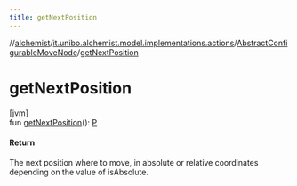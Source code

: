 ```yaml
---
title: getNextPosition
---
```

//[alchemist](../../../index.html)/[it.unibo.alchemist.model.implementations.actions](../index.html)/[AbstractConfigurableMoveNode](index.html)/[getNextPosition](get-next-position.html)



# getNextPosition



[jvm]\
fun [getNextPosition](get-next-position.html)(): [P](../../it.unibo.alchemist.model.interfaces/-route/index.html)



#### Return



The next position where to move, in absolute or relative coordinates depending on the value of isAbsolute.




